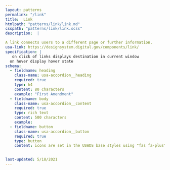 ```yaml
---
layout: patterns
permalink: "/link"
title:  Link
htmlpath: "patterns/link/link.md"
csspath: "patterns/link/link.scss"
description:  |

A link connects users to a different page or further information.
usa-link: https://designsystem.digital.gov/components/link/
specification: |
   on click of links displays destination in current window 
  on hover display hover state 
schema: 
  - fieldname: heading
    class-name: usa-accordion__heading
    required: true
    type: h4
    content: 80 characters
    example: "First Amendment"
  - fieldname: body
    class-name: usa-accordion__content
    required: true
    type: rich text
    content: 500 characters
    example: 
  - fieldname: button
    class-name: usa-accordion__button
    required: true
    type: button
    content: icons are set in the USWDS base styles using "fas fa-plus" and "fas fa-minus".
 

last-updated: 5/18/2021
---
```

<!--- if extra information is needed for this pattern, write here in Markdown. -->
<!--- to learn markdown format go to https://docs.github.com/en/github/writing-on-github/basic-writing-and-formatting-syntax -->


